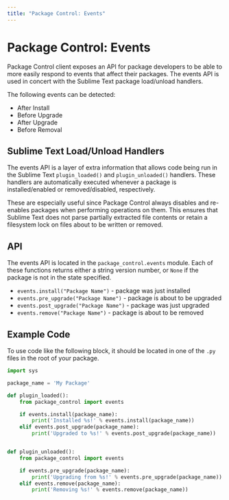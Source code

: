 ```yaml
---
title: "Package Control: Events"
---
```


<!-- https://packagecontrol.io/docs/events -->
<!-- https://github.com/wbond/packagecontrol.io/blob/master/app/html/docs/events.html -->

# Package Control: Events

Package Control client exposes an API for package developers
to be able to more easily respond to events that affect their packages.
The events API is used in concert with
the Sublime Text package load/unload handlers.

The following events can be detected:

* After Install
* Before Upgrade
* After Upgrade
* Before Removal

## Sublime Text Load/Unload Handlers

The events API is a layer of extra information that allows code being run
in the Sublime Text `plugin_loaded()` and `plugin_unloaded()` handlers.
These handlers are automatically executed
whenever a package is installed/enabled or removed/disabled, respectively.

These are especially useful
since Package Control always disables and re-enables packages
when performing operations on them.
This ensures that Sublime Text does not parse partially extracted file contents
or retain a filesystem lock on files about to be written or removed.

## API

The events API is located in the `package_control.events` module.
Each of these functions returns either a string version number,
or `None` if the package is not in the state specified.

* `events.install("Package Name")` - package was just installed
* `events.pre_upgrade("Package Name")` - package is about to be upgraded
* `events.post_upgrade("Package Name")` - package was just upgraded
* `events.remove("Package Name")` - package is about to be removed

## Example Code

To use code like the following block, it should be located
in one of the `.py` files in the root of your package.

```py
import sys

package_name = 'My Package'

def plugin_loaded():
    from package_control import events

    if events.install(package_name):
        print('Installed %s!' % events.install(package_name))
    elif events.post_upgrade(package_name):
        print('Upgraded to %s!' % events.post_upgrade(package_name))


def plugin_unloaded():
    from package_control import events

    if events.pre_upgrade(package_name):
        print('Upgrading from %s!' % events.pre_upgrade(package_name))
    elif events.remove(package_name):
        print('Removing %s!' % events.remove(package_name))
```
